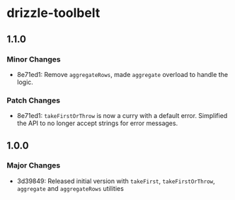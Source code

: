 # drizzle-toolbelt

## 1.1.0

### Minor Changes

- 8e71ed1: Remove `aggregateRows`, made `aggregate` overload to handle the logic.

### Patch Changes

- 8e71ed1: `takeFirstOrThrow` is now a curry with a default error.
  Simplified the API to no longer accept strings for error messages.

## 1.0.0

### Major Changes

- 3d39849: Released initial version with `takeFirst`, `takeFirstOrThrow`, `aggregate` and `aggregateRows` utilities

